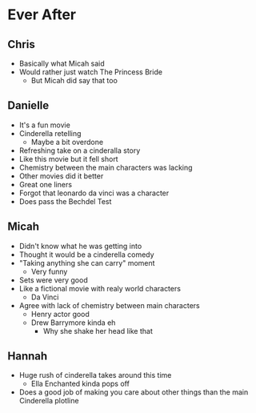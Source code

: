 # Ever After

## Chris

- Basically what Micah said
- Would rather just watch The Princess Bride
  - But Micah did say that too

## Danielle

- It's a fun movie
- Cinderella retelling
  - Maybe a bit overdone
- Refreshing take on a cinderalla story
- Like this movie but it fell short
- Chemistry between the main characters was lacking
- Other movies did it better
- Great one liners
- Forgot that leonardo da vinci was a character
- Does pass the Bechdel Test

## Micah

- Didn't know what he was getting into
- Thought it would be a cinderella comedy
- "Taking anything she can carry" moment
  - Very funny
- Sets were very good
- Like a fictional movie with realy world characters
  - Da Vinci
- Agree with lack of chemistry between main characters
  - Henry actor good
  - Drew Barrymore kinda eh
    - Why she shake her head like that

## Hannah

- Huge rush of cinderella takes around this time
  - Ella Enchanted kinda pops off
- Does a good job of making you care about other things than the main
  Cinderella plotline
